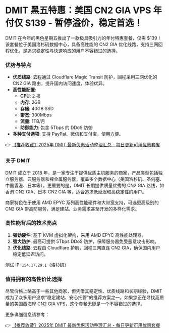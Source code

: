 # DMIT 黑五特惠：美国 CN2 GIA VPS 年付仅 $139 - 暂停溢价，稳定首选！

DMIT 在今年的黑色星期五推出了一款极具吸引力的年付特惠套餐，仅需 $139！该套餐位于美国洛杉矶数据中心，具备高性能的 CN2 GIA 优化线路，支持三网回程优化，是追求稳定性与快速响应的用户不容错过的选择。

### 优势与特点

- **优质线路**: 去程通过 Cloudflare Magic Transit 防护，回程采用三网优化的 CN2 GIA 路由，提升国内访问速度，体验优异。
- **高性能配置**:  
  - **CPU**: 2 核  
  - **内存**: 2GB  
  - **存储**: 40GB SSD  
  - **带宽**: 300Mbps  
  - **流量**: 1TB/月  
  - **防御能力**: 包含 5Tbps 的 DDoS 防御  
- **多种支付选项**: 支持 PayPal、微信和支付宝，使用方便。

👉 [【推荐收藏】2025年 DMIT 最新优惠活动整理汇总 - 每日更新可用优惠套餐](https://bit.ly/dmit_coupon)

### 关于 DMIT

DMIT 成立于 2018 年，是一家专注于提供优质主机服务的商家，产品类型包括独立服务器、云服务器和裸金属服务器，覆盖多个数据中心（美国洛杉矶、圣何塞、中国香港、日本等）。更重要的是，DMIT 长期提供质量优秀的 CN2 GIA 路线，如香港 CN2 GIA、日本 CN2 GIA 等，适合追求低延迟和高稳定性的用户。

商家特色在于使用 AMD EPYC 系列高性能硬件和大带宽支持，可选更高级别的 CN2 GIA 带高防服务，满足建站、业务需求甚至开发的多样化需求。

### 高性能背后的技术亮点

1. **强劲硬件**: 基于 KVM 虚拟化架构，采用 AMD EPYC 高性能处理器。
2. **强大防护**: 最高可提供 5Tbps DDoS 防护，保障服务器免受恶意攻击影响。
3. **优化线路**: 去程由 Cloudflare 护航，回程三网直连 CN2 GIA，确保国内用户稳定低延迟访问。

测试 IP: `154.17.29.1`（洛杉矶）

### 值得拥有的高性价比选择

尽管价格上略高于一些其他商家，但凭借其稳定性、优质线路和长期经验，DMIT 成为了众多用户追求"稳定建站、安心托管"的推荐方案之一。如果您正在寻找高质量的美国西海岸 CN2 GIA VPS，这个套餐无疑是一个不容错过的选择。

更多详细信息请参考：

👉 [【推荐收藏】2025年 DMIT 最新优惠活动整理汇总 - 每日更新可用优惠套餐](https://bit.ly/dmit_coupon)